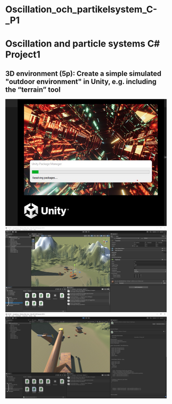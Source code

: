 # Oscillation_och_partikelsystem_C-_P1


# Oscillation and particle systems C# Project1

## 3D environment (5p): Create a simple simulated "outdoor environment" in Unity, e.g. including the “terrain” tool 

 

![](img/img1.jpg)
![](img/img2.jpg)
![](img/img3.jpg)
